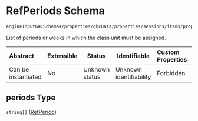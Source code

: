 # RefPeriods Schema

```txt
engineInputGHCSchema#/properties/ghcData/properties/sessions/items/properties/distribution/properties/periods
```

List of periods or weeks in which the class unit must be assigned.


| Abstract            | Extensible | Status         | Identifiable            | Custom Properties | Additional Properties | Access Restrictions | Defined In                                                         |
| :------------------ | ---------- | -------------- | ----------------------- | :---------------- | --------------------- | ------------------- | ------------------------------------------------------------------ |
| Can be instantiated | No         | Unknown status | Unknown identifiability | Forbidden         | Allowed               | none                | [ghc.schema.json\*](../out/ghc.schema.json "open original schema") |

## periods Type

`string[]` ([RefPeriod](ghc-properties-ghcdata-properties-sessions-session-properties-distribution-properties-refperiods-refperiod.md))
